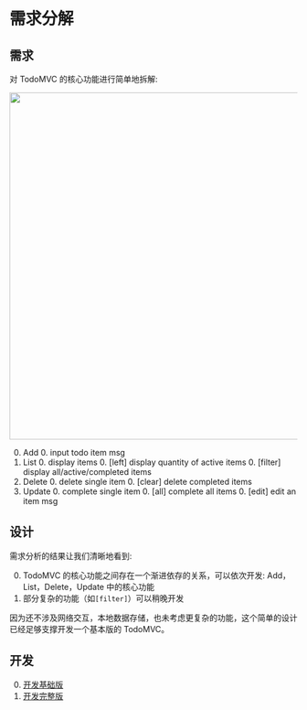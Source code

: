 # 需求分解

## 需求

对 TodoMVC 的核心功能进行简单地拆解:

<img src="http://gtms02.alicdn.com/tps/i2/TB15D1RJFXXXXaEXFXX6QFS3VXX-1430-814.png" width="607" height="" />

0. Add
    0. input todo item msg
0. List
    0. display items
    0. [left] display quantity of active items
    0. [filter] display all/active/completed items
0. Delete
    0. delete single item
    0. [clear] delete completed items
0. Update
    0. complete single item
    0. [all] complete all items
    0. [edit] edit an item msg

## 设计

需求分析的结果让我们清晰地看到:

0. TodoMVC 的核心功能之间存在一个渐进依存的关系，可以依次开发: Add，List，Delete，Update 中的核心功能
0. 部分复杂的功能（如`[filter]`）可以稍晚开发

因为还不涉及网络交互，本地数据存储，也未考虑更复杂的功能，这个简单的设计已经足够支撑开发一个基本版的 TodoMVC。

## 开发

0. [开发基础版](./basic.html)
0. [开发完整版](./full.html)